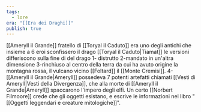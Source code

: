 ```yaml
---
tags:
  - lore
era: "[[Era dei Draghi]]"
publish: true
---
```

[[Ameryll il Grande]] fratello di [[Toryal il Caduto]] era uno degli antichi che insieme a 6 eroi sconfissero il drago [[Toryal il Caduto|Tiamat]] le versioni differiscono sulla fine di del drago
1- distrutto
2-mandato in un'altra dimensione
3-rinchiuso al centro della terra da cui ha avuto origine la montagna rossa, il vulcano vicino [[Foltard]] il [[Monte Cremisi]].
4-[[Ameryll il Grande|Ameryll]] possedeva 7 potenti artefatti chiamati [[Vesti di Ameryll|Vesti della Divergenza]], che alla morte di [[Ameryll il Grande|Ameryll]] spaccarono l'impero degli elfi. Un certo [[Norbert Filmoore]] crede che gli oggetti esistano, e escrive le informazioni nel libro "[[Oggetti leggendari e creature mitologiche]]". 